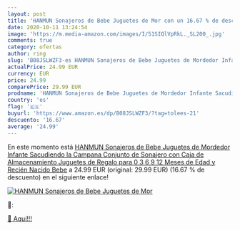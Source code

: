 ```yaml
---
layout: post
title: 'HANMUN Sonajeros de Bebe Juguetes de Mor con un 16.67 % de descuento'
date: 2020-10-11 13:24:54
image: 'https://m.media-amazon.com/images/I/51SIQlVpRkL._SL200_.jpg'
comments: true
category: ofertas
author: ring
slug: 'B08JSLWZF3-es HANMUN Sonajeros de Bebe Juguetes de Mordedor Infante Sacudiendo la Campana Conjunto de Sonajero con Caja de Almacenamiento Juguetes de Regalo para 0  3  6  9  12 Meses de Edad y Recién Nacido Bebe'
actualPrice: 24.99 EUR
currency: EUR
price: 24.99
comparePrice: 29.99 EUR
prodname: 'HANMUN Sonajeros de Bebe Juguetes de Mordedor Infante Sacudiendo la Campana Conjunto de Sonajero con Caja de Almacenamiento Juguetes de Regalo para 0  3  6  9  12 Meses de Edad y Recién Nacido Bebe'
country: 'es'
flag: '🇪🇸'
buyurl: 'https://www.amazon.es/dp/B08JSLWZF3/?tag=tolees-21'
descuento: '16.67'
average: '24.99'
---
```


En este momento está [HANMUN Sonajeros de Bebe Juguetes de Mordedor Infante Sacudiendo la Campana Conjunto de Sonajero con Caja de Almacenamiento Juguetes de Regalo para 0  3  6  9  12 Meses de Edad y Recién Nacido Bebe](https://www.amazon.es/dp/B08JSLWZF3/?tag=tolees-21) a 24.99 EUR (original: 29.99 EUR) (16.67 %  de descuento) en el siguiente enlace!

[![HANMUN Sonajeros de Bebe Juguetes de Mor](https://m.media-amazon.com/images/I/51SIQlVpRkL._SL200_.jpg)](https://www.amazon.es/dp/B08JSLWZF3/?tag=tolees-21)

🔎:


[🛒 Aquí!!!](https://www.amazon.es/dp/B08JSLWZF3/?tag=tolees-21)
